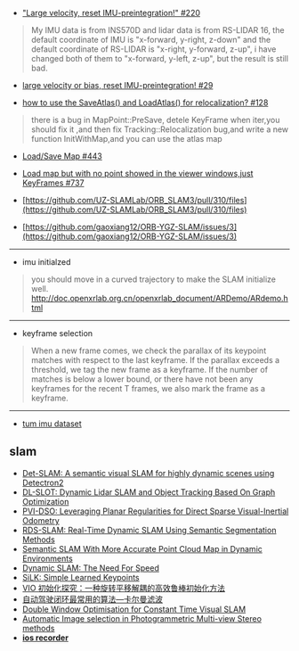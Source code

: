 
* [ "Large velocity, reset IMU-preintegration!" #220 ](https://github.com/TixiaoShan/LIO-SAM/issues/220)   
> My IMU data is from INS570D and lidar data is from RS-LIDAR 16, the default coordinate of IMU is "x-forward, y-right, z-down" and the default coordinate of RS-LIDAR is "x-right, y-forward, z-up", i have changed both of them to "x-forward, y-left, z-up", but the result is still bad.

* [ large velocity or bias, reset IMU-preintegration! #29 ](https://github.com/TixiaoShan/LVI-SAM/issues/29) 

* [how to use the SaveAtlas() and LoadAtlas() for relocalization? #128
](https://github.com/UZ-SLAMLab/ORB_SLAM3/issues/128)
> there is a bug in MapPoint::PreSave, detele KeyFrame when iter,you should fix it ,and then fix Tracking::Relocalization bug,and write a new function InitWithMap,and you can use the atlas map

* [Load/Save Map #443](https://github.com/UZ-SLAMLab/ORB_SLAM3/issues/443)

* [Load map but with no point showed in the viewer windows,just KeyFrames #737](https://github.com/UZ-SLAMLab/ORB_SLAM3/issues/737)

* [https://github.com/UZ-SLAMLab/ORB_SLAM3/pull/310/files](https://github.com/UZ-SLAMLab/ORB_SLAM3/pull/310/files)

* [https://github.com/gaoxiang12/ORB-YGZ-SLAM/issues/3](https://github.com/gaoxiang12/ORB-YGZ-SLAM/issues/3)

---- 

* imu initialzed
> you should move in a curved trajectory to make the SLAM initialize well. http://doc.openxrlab.org.cn/openxrlab_document/ARDemo/ARdemo.html


-------------
* keyframe selection
> When a new frame comes, we check the parallax of its keypoint matches with respect to the last keyframe. If the parallax exceeds a threshold, we tag the new frame as a keyframe. If the number of matches is below a lower bound, or there have not been any keyframes for the recent T frames, we also mark the frame as a keyframe.

-----------

* [tum imu dataset](https://cvg.cit.tum.de/data/datasets/visual-inertial-dataset)
  

## slam
- [Det-SLAM: A semantic visual SLAM for highly dynamic scenes using Detectron2](https://arxiv.org/pdf/2210.00278.pdf)
- [DL-SLOT: Dynamic Lidar SLAM and Object Tracking Based On Graph Optimization](https://arxiv.org/pdf/2202.11431.pdf)
- [PVI-DSO: Leveraging Planar Regularities for Direct Sparse Visual-Inertial Odometry](https://arxiv.org/pdf/2204.02635.pdf)
- [RDS-SLAM: Real-Time Dynamic SLAM Using Semantic Segmentation Methods](https://sci-hub.st/https://ieeexplore.ieee.org/document/9318990)
- [Semantic SLAM With More Accurate Point Cloud Map in Dynamic Environments](https://sci-hub.st/https://ieeexplore.ieee.org/document/9119407)
- [Dynamic SLAM: The Need For Speed](https://sci-hub.st/https://ieeexplore.ieee.org/document/9196895)
- [SiLK: Simple Learned Keypoints](https://arxiv.org/pdf/2304.06194.pdf)
- [VIO 初始化探究：一种旋转平移解耦的高效鲁棒初始化方法](https://mp.weixin.qq.com/s/tQP6CoROi6pqpr9xLyoMVg)
- [自动驾驶闭环最常用的算法—卡尔曼滤波](https://mp.weixin.qq.com/s/rw5VjtoEdO-7xBDfQ6Qtpw)
- [Double Window Optimisation for Constant Time Visual SLAM](https://sci-hub.st/https://ieeexplore.ieee.org/document/6126517)
- [Automatic Image selection in Photogrammetric Multi-view Stereo methods](https://discovery.ucl.ac.uk/id/eprint/1369912/1/paper1034_Hosseininaveh_VAST2012SecondEdition_30_10_2012_AAM.pdf)
- **[ios recorder](http://doc.openxrlab.org.cn/openxrlab_document/ARDemo/ARdemo.html)**

